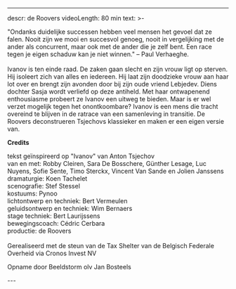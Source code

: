 
---
descr: de Roovers
videoLength: 80 min
text: >-
  <p>"Ondanks duidelijke successen hebben veel mensen het gevoel dat ze falen. Nooit zijn we mooi en succesvol genoeg, nooit in vergelijking met de ander als concurrent, maar ook met de ander die je zelf bent. Een race tegen je eigen schaduw kan je niet winnen." – Paul Verhaeghe.<br><br>Ivanov is ten einde raad. De zaken gaan slecht en zijn vrouw ligt op sterven. Hij isoleert zich van alles en iedereen. Hij laat zijn doodzieke vrouw aan haar lot over en brengt zijn avonden door bij zijn oude vriend Lebjedev. Diens dochter Sasja wordt verliefd op deze antiheld. Met haar ontwapenend enthousiasme probeert ze Ivanov een uitweg te bieden. Maar is er wel verzet mogelijk tegen het onontkoombare? Ivanov is een mens die tracht overeind te blijven in de ratrace van een samenleving in transitie. De Roovers deconstrueren Tsjechovs klassieker en maken er een eigen versie van. </p><p><strong>Credits</strong></p><p>tekst geïnspireerd op "Ivanov" van Anton Tsjechov<br>van en met: Robby Cleiren, Sara De Bosschere, Günther Lesage, Luc Nuyens, Sofie Sente, Timo Sterckx, Vincent Van Sande en Jolien Janssens <br>dramaturgie: Koen Tachelet <br>scenografie: Stef Stessel <br>kostuums: Pynoo <br>lichtontwerp en techniek: Bert Vermeulen <br>geluidsontwerp en techniek: Wim Bernaers <br>stage techniek: Bert Laurijssens <br>bewegingscoach: Cédric Cerbara <br>productie: de Roovers<br><br>Gerealiseerd met de steun van de Tax Shelter van de Belgisch Federale Overheid via Cronos Invest NV</p><p>Opname door Beeldstorm olv Jan Bosteels <br></p>
---
